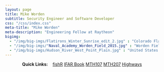 ```yaml
---
layout: page
title: Mike Worden
subtitle: Security Engineer and Software Developer
css: "/css/index.css"
meta-title: "Mike Worden"
meta-description: "Engineering Fellow at Raytheon"
bigimg:
  - "/img/big-imgs/Flatirons_Winter_Sunrise_edit_2.jpg" : "Colorado Flatirons"
  - "/img/big-imgs/"Naval_Academy_Worden_Field_2015.jpg" : "Worden Field United States Naval Academy"
  - "/img/big-imgs/Hudson_River_West_Point_Plain.jpg" : "United States Military Academy West Point NY"
---
```


<div style="text-align:center">
<strong>Quick Links:</strong> &nbsp;&nbsp; 
<a href="http://derekogle.com/fishR/" role="button" class="btn btn-primary">fishR</a> 
<a href="http://derekogle.com/IFAR/" role="button" class="btn btn-primary">IFAR Book</a> 
<a href="http://derekogle.com/NCMTH107/" role="button" class="btn btn-primary">MTH107</a> 
<a href="http://derekogle.com/NCMTH207/" role="button" class="btn btn-primary">MTH207</a> 
<a href="http://derekogle.com/NCHighways/" role="button" class="btn btn-primary">Highways</a> 
</div>
